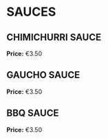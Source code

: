 # SAUCES

## CHIMICHURRI SAUCE

**Price:** €3.50

## GAUCHO SAUCE

**Price:** €3.50

## BBQ SAUCE

**Price:** €3.50

